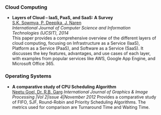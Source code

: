 ### Cloud Computing

- **Layers of Cloud – IaaS, PaaS, and SaaS: A Survey**  
  [S.K. Sowmya, P. Deepika, J. Naren](https://citeseerx.ist.psu.edu/document?repid=rep1&type=pdf&doi=a3d1441672b82509ddd795656b79b5656b55084e)  
  *International Journal of Computer Science and Information Technologies (IJCSIT), 2014*  
  This paper provides a comprehensive overview of the different layers of cloud computing, focusing on Infrastructure as a Service (IaaS), Platform as a Service (PaaS), and Software as a Service (SaaS). It discusses the key features, advantages, and use cases of each layer, with examples from popular services like AWS, Google App Engine, and Microsoft Office 365.

### Operating Systems

- **A comparative study of CPU Scheduling Algorithm**   
  [Neetu Goel, Dr. R.B. Garg](https://arxiv.org/pdf/1307.4165)
  *International Journal of Graphics & Image Processing |Vol 2|issue 4|November 2012*
  Provides a comparative study of FIFO, SJF, Round-Robin and Priority Scheduling Algorithms. The metrics used for comparison are Turnaround Time and Waiting Time.

